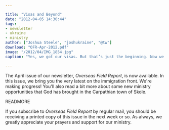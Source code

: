 ```yaml
---

title: "Visas and Beyond"
date: "2012-04-05 14:30:44"
tags:
- newsletter
- ukraine
- ministry
author: ["Joshua Steele", "joshukraine", "@tw"]
download: "OFR-Apr-2012.pdf"
image: "/2012/04/IMG_1854.jpg"
caption: "Yes, we got our visas. But that’s just the beginning. Now we have to register..."

---
```


The April issue of our newsletter, *Overseas Field Report*, is now available. In this issue, we bring you the very latest on the immigration front. We're making progress! You'll also read a bit more about some new ministry opportunities that God has brought in the Carpathian town of Skole.

READMORE

If you subscribe to *Overseas Field Report* by regular mail, you should be receiving a printed copy of this issue in the next week or so. As always, we greatly appreciate your prayers and support for our ministry.
